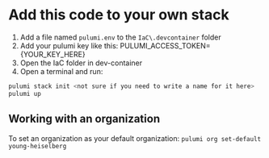 
# Add this code to your own stack

1. Add a file named `pulumi.env` to the `IaC\.devcontainer` folder
2. Add your pulumi key like this: PULUMI_ACCESS_TOKEN={YOUR_KEY_HERE}
3. Open the IaC folder in dev-container
4. Open a terminal and run:

``` bash
pulumi stack init <not sure if you need to write a name for it here>
pulumi up
```

## Working with an organization

To set an organization as your default organization:
`pulumi org set-default young-heiselberg`